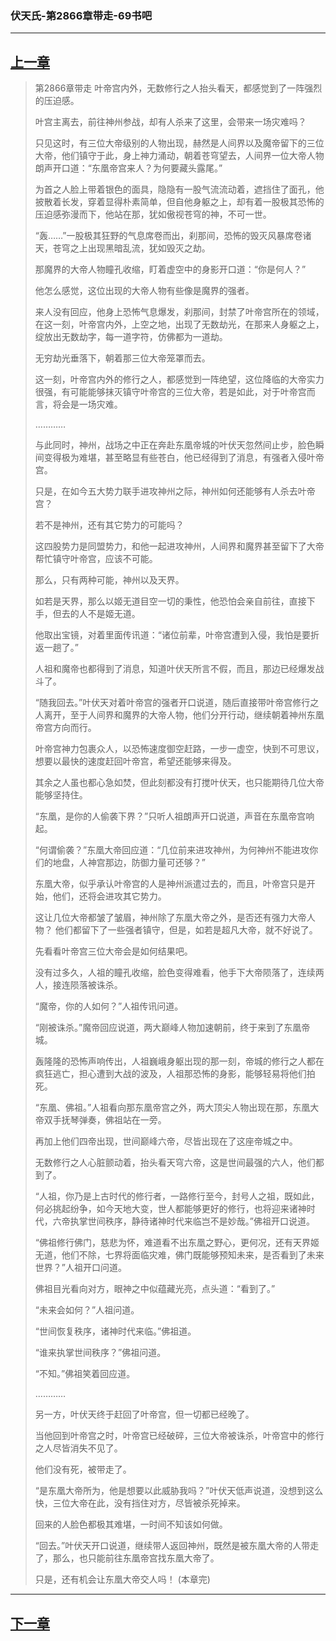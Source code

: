 ### 伏天氏-第2866章带走-69书吧

--------
[上一章](./adfee061d4d5bab848e55ec3ee12d74d.md)
--------


>
>
>
>第2866章带走
>叶帝宫内外，无数修行之人抬头看天，都感觉到了一阵强烈的压迫感。
>
>叶宫主离去，前往神州参战，却有人杀来了这里，会带来一场灾难吗？
>
>只见这时，有三位大帝级别的人物出现，赫然是人间界以及魔帝留下的三位大帝，他们镇守于此，身上神力涌动，朝着苍穹望去，人间界一位大帝人物朗声开口道：“东凰帝宫来人？为何要藏头露尾。”
>
>为首之人脸上带着银色的面具，隐隐有一股气流流动着，遮挡住了面孔，他披散着长发，穿着显得朴素简单，但自他身躯之上，却有着一股极其恐怖的压迫感弥漫而下，他站在那，犹如傲视苍穹的神，不可一世。
>
>“轰……”一股极其狂野的气息席卷而出，刹那间，恐怖的毁灭风暴席卷诸天，苍穹之上出现黑暗乱流，犹如毁灭之劫。
>
>那魔界的大帝人物瞳孔收缩，盯着虚空中的身影开口道：“你是何人？”
>
>他怎么感觉，这位出现的大帝人物有些像是魔界的强者。
>
>来人没有回应，他身上恐怖气息爆发，刹那间，封禁了叶帝宫所在的领域，在这一刻，叶帝宫内外，上空之地，出现了无数劫光，在那来人身躯之上，绽放出无数劫字，每一道字符，仿佛都为一道劫。
>
>无穷劫光垂落下，朝着那三位大帝笼罩而去。
>
>这一刻，叶帝宫内外的修行之人，都感觉到一阵绝望，这位降临的大帝实力很强，有可能能够抹灭镇守叶帝宫的三位大帝，若是如此，对于叶帝宫而言，将会是一场灾难。
>
>…………
>
>与此同时，神州，战场之中正在奔赴东凰帝城的叶伏天忽然间止步，脸色瞬间变得极为难堪，甚至略显有些苍白，他已经得到了消息，有强者入侵叶帝宫。
>
>只是，在如今五大势力联手进攻神州之际，神州如何还能够有人杀去叶帝宫？
>
>若不是神州，还有其它势力的可能吗？
>
>这四股势力是同盟势力，和他一起进攻神州，人间界和魔界甚至留下了大帝帮忙镇守叶帝宫，应该不可能。
>
>那么，只有两种可能，神州以及天界。
>
>如若是天界，那么以姬无道目空一切的秉性，他恐怕会亲自前往，直接下手，但去的人不是姬无道。
>
>他取出宝镜，对着里面传讯道：“诸位前辈，叶帝宫遭到入侵，我怕是要折返一趟了。”
>
>人祖和魔帝也都得到了消息，知道叶伏天所言不假，而且，那边已经爆发战斗了。
>
>“随我回去。”叶伏天对着叶帝宫的强者开口说道，随后直接带叶帝宫修行之人离开，至于人间界和魔界的大帝人物，他们分开行动，继续朝着神州东凰帝宫方向而行。
>
>叶帝宫神力包裹众人，以恐怖速度御空赶路，一步一虚空，快到不可思议，想要以最快的速度赶回叶帝宫，希望还能够来得及。
>
>其余之人虽也都心急如焚，但此刻都没有打搅叶伏天，也只能期待几位大帝能够坚持住。
>
>“东凰，是你的人偷袭下界？”只听人祖朗声开口说道，声音在东凰帝宫响起。
>
>“何谓偷袭？”东凰大帝回应道：“几位前来进攻神州，为何神州不能进攻你们的地盘，人神宫那边，防御力量可还够？”
>
>东凰大帝，似乎承认叶帝宫的人是神州派遣过去的，而且，叶帝宫只是开始，他们，还将会进攻其它势力。
>
>这让几位大帝都皱了皱眉，神州除了东凰大帝之外，是否还有强力大帝人物？
>他们都留下了一些强者镇守，但是，如若是超凡大帝，就不好说了。
>
>先看看叶帝宫三位大帝会是如何结果吧。
>
>没有过多久，人祖的瞳孔收缩，脸色变得难看，他手下大帝陨落了，连续两人，接连陨落被诛杀。
>
>“魔帝，你的人如何？”人祖传讯问道。
>
>“刚被诛杀。”魔帝回应说道，两大巅峰人物加速朝前，终于来到了东凰帝城。
>
>轰隆隆的恐怖声响传出，人祖巍峨身躯出现的那一刻，帝城的修行之人都在疯狂逃亡，担心遭到大战的波及，人祖那恐怖的身影，能够轻易将他们拍死。
>
>“东凰、佛祖。”人祖看向那东凰帝宫之外，两大顶尖人物出现在那，东凰大帝双手抚琴弹奏，佛祖站在一旁。
>
>再加上他们四帝出现，世间巅峰六帝，尽皆出现在了这座帝城之中。
>
>无数修行之人心脏颤动着，抬头看天穹六帝，这是世间最强的六人，他们都到了。
>
>“人祖，你乃是上古时代的修行者，一路修行至今，封号人之祖，既如此，何必挑起纷争，如今天地大变，世人都能够更好的修行，也将迎来诸神时代，六帝执掌世间秩序，静待诸神时代来临岂不是妙哉。”佛祖开口说道。
>
>“佛祖修行佛门，慈悲为怀，难道看不出东凰之野心，更何况，还有天界姬无道，他们不除，七界将面临灾难，佛门既能够预知未来，是否看到了未来世界？”人祖开口问道。
>
>佛祖目光看向对方，眼神之中似蕴藏光亮，点头道：“看到了。”
>
>“未来会如何？”人祖问道。
>
>“世间恢复秩序，诸神时代来临。”佛祖道。
>
>“谁来执掌世间秩序？”佛祖问道。
>
>“不知。”佛祖笑着回应道。
>
>…………
>
>另一方，叶伏天终于赶回了叶帝宫，但一切都已经晚了。
>
>当他回到叶帝宫之时，叶帝宫已经破碎，三位大帝被诛杀，叶帝宫中的修行之人尽皆消失不见了。
>
>他们没有死，被带走了。
>
>“是东凰大帝所为，他是想要以此威胁我吗？”叶伏天低声说道，没想到这么快，三位大帝在此，没有挡住对方，尽皆被杀死掉来。
>
>回来的人脸色都极其难堪，一时间不知该如何做。
>
>“回去。”叶伏天开口说道，继续带人返回神州，既然是被东凰大帝的人带走了，那么，也只能前往东凰帝宫找东凰大帝了。
>
>只是，还有机会让东凰大帝交人吗！
>(本章完)
>
>

--------
[下一章](./024b9b38fef008247f6dc25d45d2b171.md)
--------
